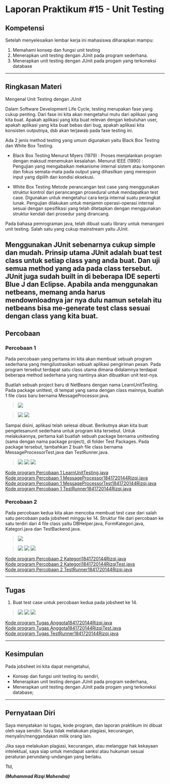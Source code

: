 # Laporan Praktikum #15 - Unit Testing
## Kompetensi
Setelah menyelesaikan lembar kerja ini mahasiswa diharapkan mampu:
1. Memahami konsep dan fungsi unit testing
2. Menerapkan unit testing dengan JUnit pada program sederhana.
3. Menerapkan unit testing dengan JUnit pada progam yang terkoneksi database
---
## Ringkasan Materi
Mengenal Unit Testing dengan JUnit

Dalam Software Development Life Cycle, testing merupakan fase yang cukup penting. Dari fase ini kita akan mengetahui mutu dari aplikasi yang kita buat. Apakah aplikasi yang kita buat relevan dengan kebutuhan user, apakah aplikasi yang kita buat bebas dari bug, apakah aplikasi kita konsisten outputnya, dsb akan terjawab pada fase testing ini.

Ada 2 jenis method testing yang umum digunakan yaitu Black Box Testing dan White Box Testing.

* Black Box Testing Menurut Myers (1979) : Proses menjalankan program dengan maksud menemukan kesalahan. Menurut IEEE (1990) : Pengujian yang mengabaikan mekanisme internal sistem atau komponen dan fokus semata-mata pada output yang dihasilkan yang merespon input yang dipilih dan kondisi eksekusi.

* White Box Testing Metode perancangan test case yang menggunakan struktur kontrol dari perancangan prosedural untuk mendapatkan test case. Digunakan untuk mengetahui cara kerja internal suatu perangkat lunak. Pengujian dilakukan untuk menjamin operasi-operasi internal sesuai dengan spesifikasi yang telah ditetapkan dengan menggunakan struktur kendali dari prosedur yang dirancang.

Pada bahasa pemrograman java, telah dibuat suatu library untuk menangani unit testing. Salah satu yang cukup mainstream yaitu JUnit.

Menggunakan JUnit sebenarnya cukup simple dan mudah. Prinsip utama JUnit adalah buat test class untuk setiap class yang anda buat. Dan uji semua method yang ada pada class tersebut. JUnit juga sudah built in di beberapa IDE seperti Blue J dan Eclipse. Apabila anda menggunakan netbeans, memang anda harus mendownloadnya jar nya dulu namun setelah itu netbeans bisa me-generate test class sesuai dengan class yang kita buat.
---
## Percobaan
### Percobaan 1
Pada percobaan yang pertama ini kita akan membuat sebuah program sederhana yang mengilustrasikan sebuah aplikasi pengiriman pesan. Pada program tersebut terdapat satu class utama dimana didalamnya terdapat beberapa method sederhana yang nantinya akan dibuatkan unit test-nya.

Buatlah sebuah project baru di NetBeans dengan nama LearnUnitTesting. Pada package unittest, di tempat yang sama dengan class mainnya, buatlah 1 file class baru bernama MessageProcessor.java.

>![](P1/1.PNG)

>![](P1/2.PNG)
>![](P1/3.PNG)

Sampai disini, aplikasi telah selesai dibuat. Berikutnya akan kita buat pengetesanunit sederhana untuk program kita tersebut. Untuk melakukannya, pertama kali buatlah sebuah package bernama unittesting (sama dengan nama package project), di folder Test Packages. Pada package tersebut, tambahkan 2 buah file class bernama MessageProcessorTest.java dan TestRunner.java.
>![](P1/4.PNG)
>![](P1/5.PNG)
>![](P1/6.PNG)  

[Kode program Percobaan 1 LearnUnitTesting.java](../../src/15_Unit_Testing/unittest/LearnUnitTesting.java)    
[Kode program Percobaan 1 MessageProcessor1841720144Rizqi.java](../../src/15_Unit_Testing/unittest/MessageProcessor1841720144Rizqi.java)    
[Kode program Percobaan 1 MessageProcessorTest1841720144Rizqi.java](../../src/15_Unit_Testing/unittest/MessageProcessorTest1841720144Rizqi.java)    
[Kode program Percobaan 1  TestRunner1841720144Rizqi.java](../../src/15_Unit_Testing/unittest/TestRunner1841720144Rizqi.java)    

### Percobaan 2
Pada percobaan kedua kita akan mencoba membuat test case dari salah satu percobaan pada jobsheet minggu ke 14. Struktur file dari percobaan ke satu terdiri dari 4 file class yaitu DBHelper.java, FormKategori.java, Kategori.java dan TestBackend.java.

>![](P2/1.PNG)

>![](P1/2.PNG)
>![](P1/4.PNG)
>![](P1/3.PNG)


[Kode program Percobaan 2 Kategori1841720144Rizqi.java](../../src/15_Unit_Testing/unittest/Kategori1841720144Rizqi.java)  
[Kode program Percobaan 2 Kategori1841720144RizqiTest.java](../../src/15_Unit_Testing/unittest/database/Kategori1841720144RizqiTest.java)  
[Kode program Percobaan 2  TestRunner1841720144Rizqi.java](../../src/15_Unit_Testing/unittest/TestRunner1841720144Rizqi.java)  

---
## Tugas
1. Buat test case untuk percobaan kedua pada jobsheet ke 14.

>![](P1/1.PNG)
>![](P1/2.PNG)
>![](P1/3.PNG)

[Kode program Tugas Anggota1841720144Rizqi.java](../../src/15_Unit_Testing/unittest/Anggota1841720144Rizqi.java)  
[Kode program Tugas Anggota1841720144RizqiTest.java](../../src/15_Unit_Testing/unittest/database/Anggota1841720144RizqiTest.java)  
[Kode program Tugas  TestRunner1841720144Rizqi.java](../../src/15_Unit_Testing/unittest/TestRunner1841720144Rizqi.java)  

---
## Kesimpulan
Pada jobsheet ini kita dapat mengetahui,

*    Konsep dan fungsi unit testing itu sendiri,
*   Menerapkan unit testing dengan JUnit pada program sederhana,
*    Menerapkan unit testing dengan JUnit pada progam yang terkoneksi database;

---
## Pernyataan Diri

Saya menyatakan isi tugas, kode program, dan laporan praktikum ini dibuat oleh saya sendiri. Saya tidak melakukan plagiasi, kecurangan, menyalin/menggandakan milik orang lain.

Jika saya melakukan plagiasi, kecurangan, atau melanggar hak kekayaan intelektual, saya siap untuk mendapat sanksi atau hukuman sesuai peraturan perundang-undangan yang berlaku.

Ttd,

***(Muhammad Rizqi Mahendra)***



